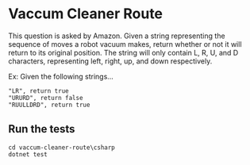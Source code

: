 # Vaccum Cleaner Route
This question is asked by Amazon. Given a string representing the sequence of moves a robot vacuum makes, return whether or not it will return to its original position. The string will only contain L, R, U, and D characters, representing left, right, up, and down respectively.

Ex: Given the following strings...

```
"LR", return true
"URURD", return false
"RUULLDRD", return true
```

## Run the tests

```
cd vaccum-cleaner-route\csharp
dotnet test
```